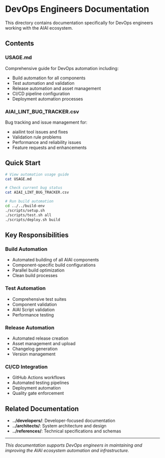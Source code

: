 # DevOps Engineers Documentation

This directory contains documentation specifically for DevOps engineers working with the AIAI ecosystem.

## Contents

### **USAGE.md**
Comprehensive guide for DevOps automation including:
- Build automation for all components
- Test automation and validation
- Release automation and asset management
- CI/CD pipeline configuration
- Deployment automation processes

### **AIAI_LINT_BUG_TRACKER.csv**
Bug tracking and issue management for:
- aiailint tool issues and fixes
- Validation rule problems
- Performance and reliability issues
- Feature requests and enhancements

## Quick Start

```bash
# View automation usage guide
cat USAGE.md

# Check current bug status
cat AIAI_LINT_BUG_TRACKER.csv

# Run build automation
cd ../../build-env
./scripts/setup.sh
./scripts/test.sh all
./scripts/deploy.sh build
```

## Key Responsibilities

### **Build Automation**
- Automated building of all AIAI components
- Component-specific build configurations
- Parallel build optimization
- Clean build processes

### **Test Automation**
- Comprehensive test suites
- Component validation
- AIAI Script validation
- Performance testing

### **Release Automation**
- Automated release creation
- Asset management and upload
- Changelog generation
- Version management

### **CI/CD Integration**
- GitHub Actions workflows
- Automated testing pipelines
- Deployment automation
- Quality gate enforcement

## Related Documentation

- **../developers/**: Developer-focused documentation
- **../architects/**: System architecture and design
- **../references/**: Technical specifications and schemas

---

*This documentation supports DevOps engineers in maintaining and improving the AIAI ecosystem automation and infrastructure.*
